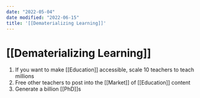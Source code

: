 ```yaml
---
date: "2022-05-04"
date modified: "2022-06-15"
title: '[[Dematerializing Learning]]'
---
```


# [[Dematerializing Learning]]
1. If you want to make [[Education]] accessible, scale 10 teachers to teach millions
2. Free other teachers to post into the [[Market]] of [[Education]] content
3. Generate a billion [[PhD]]s
